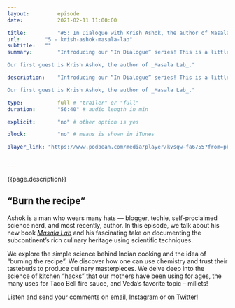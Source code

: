 ```yaml
---
layout:         episode
date: 			2021-02-11 11:00:00

title: 			"#5: In Dialogue with Krish Ashok, the author of Masala Lab, a book on the science behind desi cooking"
url:        "5 - krish-ashok-masala-lab"
subtitle: 	""
summary: 		"Introducing our “In Dialogue” series! This is a little different than our usual episodes. In these episodes, we'll interview experts, authors and generally cool desis about things that interest them! \n

Our first guest is Krish Ashok, the author of _Masala Lab_."

description: 	"Introducing our “In Dialogue” series! This is a little different than our usual episodes. In these episodes, we'll interview experts, authors and generally cool desis about things that interest them! \n

Our first guest is Krish Ashok, the author of _Masala Lab_."

type:			full # "trailer" or "full"
duration: 		"56:40" # audio length in min

explicit: 		"no" # other option is yes

block: 			"no" # means is shown in iTunes

player_link: "https://www.podbean.com/media/player/kvsqw-fa6755?from=pb6admin&download=1&version=1&auto=0&share=1&download=1&rtl=0&fonts=Helvetica&skin=2&pfauth=&btn-skin=101"


---
```


{{page.description}}

<h2 class="fact__hed">“Burn the recipe”</h2>

Ashok is a man who wears many hats — blogger, techie, self-proclaimed science nerd, and most recently, author. In this episode, we talk about his new book [_Masala Lab_](https://www.amazon.com/Masala-Lab-Science-Indian-Cooking/dp/0143451375) and his fascinating take on documenting the subcontinent&rsquo;s rich culinary heritage using scientific techniques.

We explore the simple science behind Indian cooking and the idea of “burning the recipe”. We discover how one can use chemistry and trust their tastebuds to produce culinary masterpieces. We delve deep into the science of kitchen “hacks” that our mothers have been using for ages, the many uses for Taco Bell fire sauce, and Veda’s favorite topic – millets! 

Listen and send your comments on [email](mailto:threedesithings@gmail.com), [Instagram](https://instagram.com/threedesithings) or on [Twitter](https://twitter.com/threedesithings)!